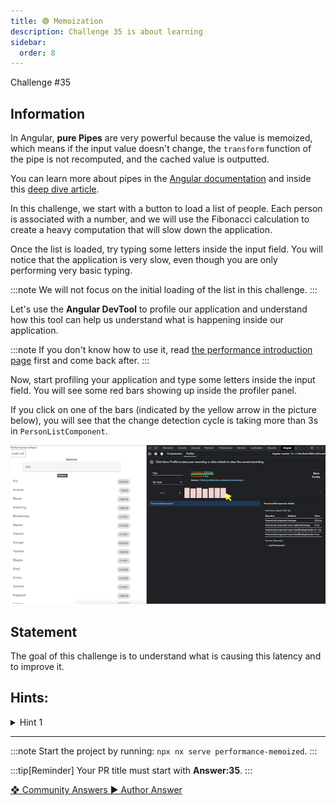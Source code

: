 ```yaml
---
title: 🟢 Memoization
description: Challenge 35 is about learning
sidebar:
  order: 8
---
```


<div class="chip">Challenge #35</div>

## Information

In Angular, <b>pure Pipes</b> are very powerful because the value is memoized, which means if the input value doesn't change, the `transform` function of the pipe is not recomputed, and the cached value is outputted.

You can learn more about pipes in the [Angular documentation](https://angular.io/guide/pipes) and inside this [deep dive article](https://medium.com/ngconf/deep-dive-into-angular-pipes-c040588cd15d).

In this challenge, we start with a button to load a list of people. Each person is associated with a number, and we will use the Fibonacci calculation to create a heavy computation that will slow down the application.

Once the list is loaded, try typing some letters inside the input field. You will notice that the application is very slow, even though you are only performing very basic typing.

:::note
We will not focus on the initial loading of the list in this challenge.
:::

Let's use the <b>Angular DevTool</b> to profile our application and understand how this tool can help us understand what is happening inside our application.

:::note
If you don't know how to use it, read [the performance introduction page](/challenges/angular-performance/) first and come back after.
:::

Now, start profiling your application and type some letters inside the input field. You will see some red bars showing up inside the profiler panel.

If you click on one of the bars (indicated by the yellow arrow in the picture below), you will see that the change detection cycle is taking more than 3s in `PersonListComponent`.

![profiler record](../../../../assets/angular-performance/35/memoize-profiler.png 'Profiler Record')

## Statement

The goal of this challenge is to understand what is causing this latency and to improve it.

## Hints:

<details>
  <summary>Hint 1</summary>

Use `Pipes` to memoize the Fibonnaci computation.

</details>

---

:::note
Start the project by running: `npx nx serve performance-memoized`.
:::

:::tip[Reminder]
Your PR title must start with <b>Answer:35</b>.
:::

<div class="article-footer">
  <a
    href="https://github.com/tomalaforge/angular-challenges/pulls?q=label%3A35+label%3Aanswer"
    alt="Memoization community solutions">
    ❖ Community Answers
  </a>
  <a
    href='https://github.com/tomalaforge/angular-challenges/pulls?q=label%3A35+label%3A"answer+author"'
    alt="Memoization solution author">
    ▶︎ Author Answer
  </a>
  </div>
